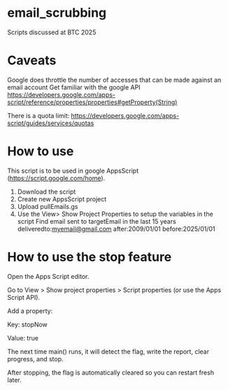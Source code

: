 # email_scrubbing
Scripts discussed at BTC 2025

# Caveats
Google does throttle the number of accesses that can be made against an email account
Get familiar with the google API
https://developers.google.com/apps-script/reference/properties/properties#getProperty(String)

There is a quota limit: https://developers.google.com/apps-script/guides/services/quotas


# How to use
This script is to be used in google AppsScript (https://script.google.com/home).

1. Download the script
2. Create new AppsScript project
3. Upload pullEmails.gs
4. Use the View> Show Project Properties to setup the variables in the script
Find email sent to targetEmail in the last 15 years
deliveredto:myemail@gmail.com after:2009/01/01 before:2025/01/01

# How to use the stop feature
Open the Apps Script editor.

Go to View > Show project properties > Script properties (or use the Apps Script API).

Add a property:

Key: stopNow

Value: true

The next time main() runs, it will detect the flag, write the report, clear progress, and stop.

After stopping, the flag is automatically cleared so you can restart fresh later.

